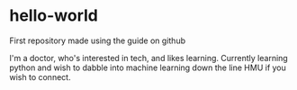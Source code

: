 # hello-world
First repository made using the guide on github


I'm a doctor, who's interested in tech, and likes learning. 
Currently learning python and wish to dabble into machine learning down the line 
HMU if you wish to connect.

